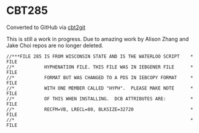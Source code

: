 # CBT285
Converted to GitHub via [cbt2git](https://github.com/wizardofzos/cbt2git)

This is still a work in progress. 
Due to amazing work by Alison Zhang and Jake Choi repos are no longer deleted.

```
//***FILE 285 IS FROM WISCONSIN STATE AND IS THE WATERLOO SCRIPT    *   FILE
//*           HYPHENATION FILE. THIS FILE WAS IN IEBGENER FILE      *   FILE
//*           FORMAT BUT WAS CHANGED TO A PDS IN IEBCOPY FORMAT     *   FILE
//*           WITH ONE MEMBER CALLED "HYPH".  PLEASE MAKE NOTE      *   FILE
//*           OF THIS WHEN INSTALLING.  DCB ATTRIBUTES ARE:         *   FILE
//*           RECFM=VB, LRECL=80, BLKSIZE=32720                     *   FILE
//*                                                                 *   FILE
```
